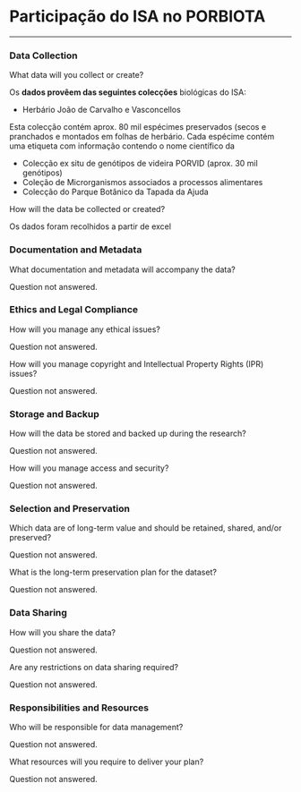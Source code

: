 Participação do ISA no PORBIOTA
===============================

* * * * *

  

### Data Collection

  

What data will you collect or create?

  

Os **dados provêem das seguintes colecções** biológicas do ISA:

-   Herbário João de Carvalho e Vasconcellos

Esta colecção contém aprox. 80 mil espécimes preservados (secos e
pranchados e montados em folhas de herbário. Cada espécime contém uma
etiqueta com informação contendo o nome científico da  
- Colecção ex situ de genótipos de videira PORVID (aprox. 30 mil
genótipos)  
- Coleção de Microrganismos associados a processos alimentares  
- Colecção do Parque Botânico da Tapada da Ajuda

  
  

How will the data be collected or created?

  

Os dados foram recolhidos a partir de excel

  
  

  

### Documentation and Metadata

  

What documentation and metadata will accompany the data?

  
  

Question not answered.

  
  

  

### Ethics and Legal Compliance

  

How will you manage any ethical issues?

  
  

Question not answered.

  
  

How will you manage copyright and Intellectual Property Rights (IPR)
issues?

  
  

Question not answered.

  
  

  

### Storage and Backup

  

How will the data be stored and backed up during the research?

  
  

Question not answered.

  
  

How will you manage access and security?

  
  

Question not answered.

  
  

  

### Selection and Preservation

  

Which data are of long-term value and should be retained, shared, and/or
preserved?

  
  

Question not answered.

  
  

What is the long-term preservation plan for the dataset?

  
  

Question not answered.

  
  

  

### Data Sharing

  

How will you share the data?

  
  

Question not answered.

  
  

Are any restrictions on data sharing required?

  
  

Question not answered.

  
  

  

### Responsibilities and Resources

  

Who will be responsible for data management?

  
  

Question not answered.

  
  

What resources will you require to deliver your plan?

  
  

Question not answered.
